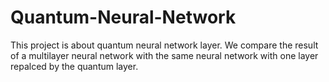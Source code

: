 # Quantum-Neural-Network
This project is about quantum neural network layer. We compare the result of a multilayer neural network with the same neural network with one layer repalced by the quantum layer.
